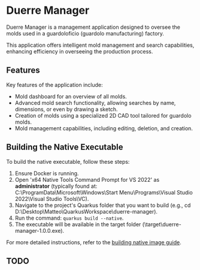 # Duerre Manager

Duerre Manager is a management application designed to oversee the molds used in a guardoloficio (guardolo manufacturing) factory.

This application offers intelligent mold management and search capabilities, enhancing efficiency in overseeing the production process.

## Features
Key features of the application include:
- Mold dashboard for an overview of all molds.
- Advanced mold search functionality, allowing searches by name, dimensions, or even by drawing a sketch.
- Creation of molds using a specialized 2D CAD tool tailored for guardolo molds.
- Mold management capabilities, including editing, deletion, and creation.

## Building the Native Executable
To build the native executable, follow these steps:

1. Ensure Docker is running.
2. Open 'x64 Native Tools Command Prompt for VS 2022' as **administrator** (typically found at: C:\ProgramData\Microsoft\Windows\Start Menu\Programs\Visual Studio 2022\Visual Studio Tools\VC).
3. Navigate to the project's Quarkus folder that you want to build (e.g., cd D:\Desktop\Matteo\QuarkusWorkspace\duerre-manager).
4. Run the command: `quarkus build --native`.
5. The executable will be available in the target folder (\target\duerre-manager-1.0.0.exe).

For more detailed instructions, refer to the [building native image guide](https://quarkus.io/guides/building-native-image#producing-a-native-executable).

## TODO
